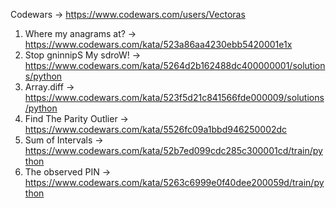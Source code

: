 Codewars -> https://www.codewars.com/users/Vectoras

1. Where my anagrams at? -> https://www.codewars.com/kata/523a86aa4230ebb5420001e1x
2. Stop gninnipS My sdroW! -> https://www.codewars.com/kata/5264d2b162488dc400000001/solutions/python
3. Array.diff -> https://www.codewars.com/kata/523f5d21c841566fde000009/solutions/python
4. Find The Parity Outlier -> https://www.codewars.com/kata/5526fc09a1bbd946250002dc
5. Sum of Intervals -> https://www.codewars.com/kata/52b7ed099cdc285c300001cd/train/python
6. The observed PIN -> https://www.codewars.com/kata/5263c6999e0f40dee200059d/train/python
